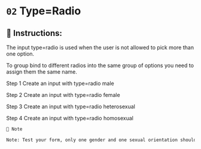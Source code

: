 # `02` Type=Radio

## 📝 Instructions:

The input type=radio is used when the user is not allowed to pick more than one option.

To group bind to different radios into the same group of options you need to assign them the same name.

Step 1
Create an input with type=radio male

Step 2
Create an input with type=radio female

Step 3
Create an input with type=radio heterosexual

Step 4
Create an input with type=radio homosexual


```txt
📎 Note

Note: Test your form, only one gender and one sexual orientation should be allowed to pick.
```